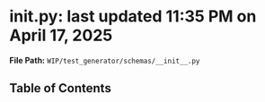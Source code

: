 # __init__.py: last updated 11:35 PM on April 17, 2025

**File Path:** `WIP/test_generator/schemas/__init__.py`

## Table of Contents
